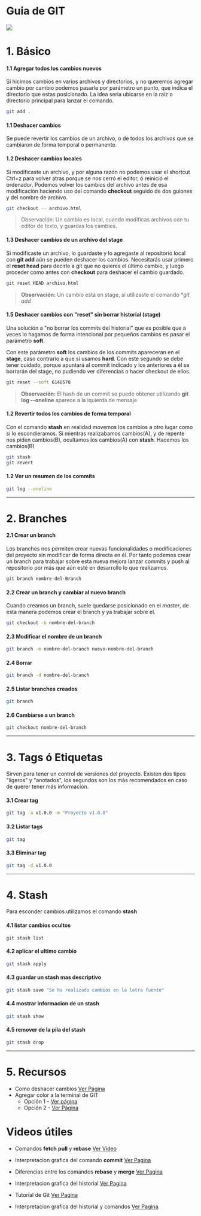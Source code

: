 # Guia de GIT

<img src=/images/programming-software.jpg>

# 1. Básico

#### 1.1 Agregar todos los cambios nuevos

Si hicimos cambios en varios archivos y directorios, y no queremos agregar cambio por cambio
podemos pasarle por parámetro un punto, que indica el directorio que estas posicionado. 
La idea seria ubicarse en la raíz o directorio principal para lanzar el comando.

```bash
git add . 
```

#### 1.1 Deshacer cambios

Se puede revertir los cambios de un archivo, o de todos los archivos que se cambiaron
de forma temporal o permanente.

#### 1.2 Deshacer cambios locales

Si modificaste un archivo, y por alguna razón no podemos usar el shortcut Ctrl+z
para volver atras porque se nos cerró el editor, ó reinició el ordenador.
Podemos volver los cambios del archivo antes de esa modificación
haciendo uso del comando **checkout** seguido de dos guiones y del nombre de archivo.

```bash
git checkout -- archivo.html
```

>Observación: Un cambio es local, cuando modificas archivos con tu editor de texto, y guardas los cambios.

#### 1.3 Deshacer cambios de un archivo del stage

Si modificaste un archivo, lo guardaste y lo agregaste al repositorio local con **git add**
aún se pueden deshacer los cambios. Necesitarás usar primero el **reset head** para decirle
a git que no quieres el último cambio, y luego proceder como antes con **checkout** para deshacer el cambio guardado.

```bash
git reset HEAD archivo.html
```

> **Observación:** Un cambio está en stage, si utilizaste el comando **git add*

#### 1.5 Deshacer cambios con "reset" sin borrar historial (stage)

Una solución a "no borrar los commits del historial" que es posible que a veces
lo hagamos de forma intencional por pequeños cambios es pasar el parámetro **soft**.

Con este parámetro **soft** los cambios de los commits apareceran en el **stage**,
caso contrario a que si usamos **hard**. Con este segundo se debe tener cuidado,
porque apuntará al commit indicado y los anteriores a él se borrarán del stage,
no pudiendo ver diferencias o hacer checkout de ellos.

```bash
git reset --soft 6148578
```

> **Observación:** El hash de un commit se puede obtener utilizando **git log --oneline** aparece a la iquierda de mensaje

#### 1.2 Revertir todos los cambios de forma temporal

Con el comando **stash** en realidad movemos los cambios a otro lugar como si lo escondieramos. Si mientras realizabamos cambios(A), y de repente nos piden cambios(B), ocultamos los cambios(A) con **stash**. Hacemos los cambios(B)

```bash
git stash
git revert
```

#### 1.2 Ver un resumen de los commits

```bash
git log --oneline
```
- - - 

# 2. Branches

#### 2.1 Crear un branch

Los branches nos permiten crear nuevas funcionalidades o modificaciones del proyecto
sin modificar de forma directa en él. Por tanto podemos crear un branch para trabajar
sobre esta nueva mejora lanzar commits y push al repositorio por más que aún esté en
desarrollo lo que realizamos.

```bash
git branch nombre-del-Branch
```

#### 2.2 Crear un branch y cambiar al nuevo branch

Cuando creamos un branch, suele quedarse posicionado en el *master*, de esta manera
podemos crear el branch y ya trabajar sobre el.

```bash
git checkout -b nombre-del-branch
```

#### 2.3 Modificar el nombre de un branch

```bash
git branch -m nombre-del-branch nuevo-nombre-del-branch
```


#### 2.4 Borrar

```bash
git branch -d nombre-del-branch
```

#### 2.5 Listar branches creados

```bash
git branch
```

#### 2.6 Cambiarse a un branch

```bash
git checkout nombre-del-branch
```

- - -

# 3. Tags ó Etiquetas

Sirven para tener un control de versiones del proyecto. Existen dos tipos "ligeros" 
y "anotados", los segundos son los más recomendados en caso de querer tener más información.

#### 3.1 Crear tag

```bash
git tag -a v1.0.0 -m "Proyecto v1.0.0"
```

#### 3.2 Listar tags

```bash
git tag
```

#### 3.3 Eliminar tag

```bash
git tag -d v1.0.0
```

- - -

# 4. Stash

Para esconder cambios utilizamos el comando **stash**

#### 4.1 listar cambios ocultos

```
git stash list
```

#### 4.2 aplicar el ultimo cambio

```bash
git stash apply
```

#### 4.3 guardar un stash mas descriptivo

```bash
git stash save "Se ha realizado cambios en la letra fuente"
```

#### 4.4 mostrar informacion de un stash

```bash
git stash show
```

#### 4.5 remover de la pila del stash

```bash
git stash drop
```

- - -

# 5. Recursos
- Como deshacer cambios [Ver Página](https://dev.to/neshaz/when-to-use-git-reset-git-revert--git-checkout-18je)
- Agregar color a la terminal de GIT
    - Opción 1 - [Ver página](https://nathanhoad.net/how-to-colours-in-git/)
    - Opción 2 - [Ver Página](https://www.leaseweb.com/labs/2013/08/git-tip-beautiful-colored-and-readable-output/)

# Videos útiles
- Comandos **fetch** **pull** y **rebase**
 [Ver Video](https://www.youtube.com/watch?v=r-PTFYVmGNo)

- Interpretacion grafica del comando **commit**
 [Ver Pagina](https://pvigier.github.io/2019/05/06/commit-graph-drawing-algorithms.html)

- Diferencias entre los comandos **rebase** y **merge**
 [Ver Pagina](https://medium.com/datadriveninvestor/git-rebase-vs-merge-cc5199edd77c)

- Interpretacion grafica del historial
[Ver Pagina](https://www.bitsnbites.eu/a-tidy-linear-git-history/)

- Tutorial de Git
 [Ver Pagina](https://www.slideshare.net/th507/git-an-intro-of-plumbing-and-porcelain-commands)

- Interpretacion grafica del historial y comandos
[Ver Pagina](https://jeffsaracco.com/Happy-git-Trees/)

